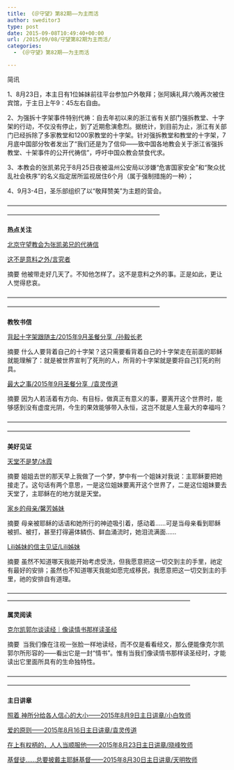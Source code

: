 ```yaml
---
title: 《＠守望》第82期——为主而活
author: sweditor3
type: post
date: 2015-09-08T10:49:40+00:00
url: /2015/09/08/守望第82期为主而活/
categories:
  - 《＠守望》第82期——为主而活

---
```

简讯 

1、8月23日，本主日有1位姊妹前往平台参加户外敬拜；张阿姨礼拜六晚再次被住宾馆，于主日上午9：45左右自由。 

2、为强拆十字架事件特别代祷：自去年初以来的浙江省有关部门强拆教堂、十字架的行动，不仅没有停止，到了近期愈演愈烈。据统计，到目前为止，浙江有关部门已经拆除了多家教堂和1200家教堂的十字架。针对强拆教堂和教堂的十字架，7月底中国部分牧者发出了&ldquo;我们还是为了信仰&mdash;&mdash;致中国各地教会关于浙江省强拆教堂、十架事件的公开代祷信&rdquo;，呼吁中国众教会禁食代求。 

3、本教会的张凯弟兄于8月25日夜被温州公安局以涉嫌&ldquo;危害国家安全&rdquo;和&ldquo;聚众扰乱社会秩序&rdquo;的名义指定居所监视居住6个月（属于强制措施的一种）； 

4、9月3-4日，圣乐部组织了以&ldquo;敬拜赞美&rdquo;为主题的营会。 

<span style="line-height: 20.7999992370605px;">&mdash;&mdash;&mdash;&mdash;&mdash;&mdash;&mdash;&mdash;&mdash;&mdash;&mdash;&mdash;&mdash;&mdash;&mdash;&mdash;&mdash;&mdash;&mdash;&mdash;&mdash;&mdash;&mdash;&mdash;&mdash;&mdash;&mdash;&mdash;&mdash;&mdash;&mdash;&mdash;&mdash;&mdash;&mdash;&mdash;&mdash;&mdash;&mdash;&mdash;&mdash;&mdash;&mdash;&mdash;&mdash;&mdash;&mdash;&mdash;&mdash;&mdash;&mdash;&mdash;&mdash;&mdash;&mdash;&mdash;&mdash;&mdash;&mdash;&mdash;&mdash;</span> 

**热点关注** 

[北京守望教会为张凯弟兄的代祷信][1] 

[这不是意料之外/言究者][2]
	  
摘要 他被带走好几天了。不知他怎样了。这不是意料之外的事。正是如此，更让人觉得悲哀。 

<span style="line-height: 20.7999992370605px;">&mdash;&mdash;&mdash;&mdash;&mdash;&mdash;&mdash;&mdash;&mdash;&mdash;&mdash;&mdash;&mdash;&mdash;&mdash;&mdash;&mdash;&mdash;&mdash;&mdash;&mdash;&mdash;&mdash;&mdash;&mdash;&mdash;&mdash;&mdash;&mdash;&mdash;&mdash;&mdash;&mdash;&mdash;&mdash;&mdash;&mdash;&mdash;&mdash;&mdash;&mdash;&mdash;&mdash;&mdash;&mdash;&mdash;&mdash;&mdash;&mdash;&mdash;&mdash;&mdash;&mdash;&mdash;&mdash;&mdash;&mdash;&mdash;&mdash;&mdash;&mdash;</span> 

**教牧书信** 

[背起十字架跟随主/2015年9月圣餐分享 &nbsp;/孙毅长老][3]
	  
摘要 什么人要背着自己的十字架？这只需要看背着自己的十字架走在前面的耶稣就能理解了：就是被世界宣判了死刑的人，所背的十字架就是要将自己钉死的刑具。 

[最大之事/2015年9月圣餐分享 &nbsp;/袁灵传道][4]
	  
摘要 因为人若活着有方向、有目标，做真正有意义的事，要离开这个世界时，能够感到没有虚度光阴，今生的果效能够带入永恒，这岂不就是人生最大的幸福吗？ 

<span style="line-height: 20.7999992370605px;">&mdash;&mdash;&mdash;&mdash;&mdash;&mdash;&mdash;&mdash;&mdash;&mdash;&mdash;&mdash;&mdash;&mdash;&mdash;&mdash;&mdash;&mdash;&mdash;&mdash;&mdash;&mdash;&mdash;&mdash;&mdash;&mdash;&mdash;&mdash;&mdash;&mdash;&mdash;&mdash;&mdash;&mdash;&mdash;&mdash;&mdash;&mdash;&mdash;&mdash;&mdash;&mdash;&mdash;&mdash;&mdash;&mdash;&mdash;&mdash;&mdash;&mdash;&mdash;&mdash;&mdash;&mdash;&mdash;&mdash;&mdash;&mdash;&mdash;&mdash;&mdash;&mdash;&mdash;&mdash;&mdash;&mdash;</span> 

**美好见证** 

[天堂不是梦/冰霞][5]
	  
摘要 姐姐去世的那天早上我做了一个梦，梦中有一个姐妹对我说：主耶稣要把她接走了。这句话有两个意思，一是这位姐妹要离开这个世界了，二是这位姐妹要去天堂了，主耶稣在的地方就是天堂。 

[家乡的母亲/馨芳姊妹][6]
	  
摘要 母亲被耶稣的话语和她所行的神迹吸引着，感动着&hellip;&hellip;可是当母亲看到耶稣被抓、被打，甚至打得遍体鳞伤、鲜血涌流时，她泪流满面&hellip;&hellip; 

[Lili姊妹的信主见证/Lili姊妹][7]
	  
摘要 虽然不知道哪天我能开始考虑受洗，但我愿意把这一切交到主的手里，祂定有最好的安排；虽然也不知道哪天我能如愿完成移民，我愿意把这一切交到主的手里，祂的安排自有道理。 

&mdash;&mdash;&mdash;&mdash;&mdash;&mdash;&mdash;&mdash;&mdash;&mdash;&mdash;&mdash;&mdash;&mdash;&mdash;&mdash;&mdash;&mdash;&mdash;&mdash;&mdash;&mdash;&mdash;&mdash;&mdash;&mdash;&mdash;&mdash;&mdash;&mdash;&mdash;&mdash;&mdash;&mdash;&mdash;&mdash;&mdash;&mdash;&mdash;&mdash;&mdash;&mdash;&mdash;&mdash;&mdash;&mdash;&mdash;&mdash;&mdash;&mdash;&mdash;&mdash;&mdash;&mdash;&mdash;&mdash;&mdash;&mdash;&mdash;&mdash;&mdash;&mdash;&mdash;&mdash;&mdash;&mdash; 

**属灵阅读** 

[克尔凯郭尔谈读经｜像读情书那样读圣经][8]
	  
摘要 &nbsp;当我们像在注视一张脸一样地读经，而不仅是看看经文，那么便能像克尔凯郭尔所形容的&mdash;&mdash;看出它是一封&ldquo;情书&rdquo;。惟有当我们像读情书那样读圣经时，才能读出它里面所具有的生命独特性。 

<span style="line-height: 20.7999992370605px;">&mdash;&mdash;&mdash;&mdash;&mdash;&mdash;&mdash;&mdash;&mdash;&mdash;&mdash;&mdash;&mdash;&mdash;&mdash;&mdash;&mdash;&mdash;&mdash;&mdash;&mdash;&mdash;&mdash;&mdash;&mdash;&mdash;&mdash;&mdash;&mdash;&mdash;&mdash;&mdash;&mdash;&mdash;&mdash;&mdash;&mdash;&mdash;&mdash;&mdash;&mdash;&mdash;&mdash;&mdash;&mdash;&mdash;&mdash;&mdash;&mdash;&mdash;&mdash;&mdash;&mdash;&mdash;&mdash;&mdash;&mdash;&mdash;&mdash;&mdash;&mdash;&mdash;&mdash;&mdash;&mdash;&mdash;</span> 

**主日讲章** 

[照着 神所分给各人信心的大小&mdash;&mdash;2015年8月9日主日讲章/小白牧师][9]
	  
[爱的原则&mdash;&mdash;2015年8月16日主日讲章/袁灵传道][10]
	  
[在上有权柄的，人人当顺服他&mdash;&mdash;2015年8月23日主日讲章/晓峰牧师][11]
	  
[基督徒&hellip;&hellip;总要披戴主耶稣基督&mdash;&mdash;2015年8月30日主日讲章/天明牧师][12]

 [1]: /2015/09/08/北京守望教会为张凯弟兄的代祷信/
 [2]: /2015/09/07/这不是意料之外文言究者/
 [3]: /2015/09/07/背起十字架跟随主文孙毅长老/
 [4]: /2015/09/07/最大之事文袁灵传道/
 [5]: /2015/09/07/天堂不是梦文冰霞/
 [6]: /2015/09/07/家乡的母亲文馨芳/
 [7]: /2015/09/07/lili姊妹的信主见证文／lili/
 [8]: /2015/09/07/克尔凯郭尔谈读经｜像读情书那样读圣经/
 [9]: /2015/08/07/照着神所分给各人信心的大小2015年8月9日主日/
 [10]: /2015/08/15/爱的原则2015年8月16日主日讲章袁灵传道/
 [11]: /2015/08/21/在上有权柄的人人当顺服他2015年8月23日主日讲/
 [12]: /2015/08/29/基督徒总要披戴主耶稣基督2015年8月30日主日/
